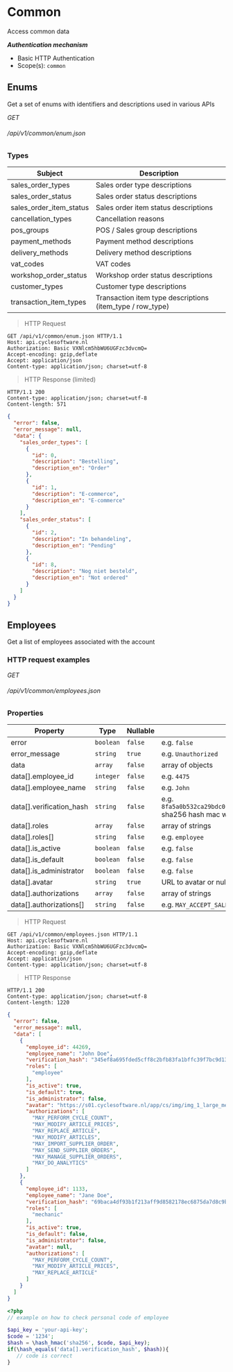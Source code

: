 # Common #

Access common data

***Authentication mechanism***

- Basic HTTP Authentication
- Scope(s): `common`

## Enums ##

Get a set of enums with identifiers and descriptions used in various APIs

<div class="api-endpoint">
	<div class="endpoint-data">
		<i class="label label-post">GET</i>
		<h6>/api/v1/common/enum.json</h6>
	</div>
</div>

### Types ###

| Subject                 | Description                                               |
|-------------------------|-----------------------------------------------------------|
| sales_order_types       | Sales order type descriptions                             |
| sales_order_status      | Sales order status descriptions                           |
| sales_order_item_status | Sales order item status descriptions                      |
| cancellation_types      | Cancellation reasons                                      |
| pos_groups              | POS / Sales group descriptions                            |
| payment_methods         | Payment method descriptions                               |
| delivery_methods        | Delivery method descriptions                              |
| vat_codes               | VAT codes                                                 |
| workshop_order_status   | Workshop order status descriptions                        |
| customer_types          | Customer type descriptions                                |
| transaction_item_types  | Transaction item type descriptions (item_type / row_type) |


> HTTP Request

```http
GET /api/v1/common/enum.json HTTP/1.1
Host: api.cyclesoftware.nl
Authorization: Basic VXNlcm5hbWU6UGFzc3dvcmQ=
Accept-encoding: gzip,deflate
Accept: application/json
Content-type: application/json; charset=utf-8
```

> HTTP Response (limited)

```http
HTTP/1.1 200 
Content-type: application/json; charset=utf-8
Content-length: 571
```

```json
{
  "error": false,
  "error_message": null,
  "data": {
    "sales_order_types": [
      {
        "id": 0,
        "description": "Bestelling",
        "description_en": "Order"
      },
      {
        "id": 1,
        "description": "E-commerce",
        "description_en": "E-commerce"
      }
    ],
    "sales_order_status": [
      {
        "id": 2,
        "description": "In behandeling",
        "description_en": "Pending"
      },
      {
        "id": 8,
        "description": "Nog niet besteld",
        "description_en": "Not ordered"
      }
    ]
  }
}
```

## Employees ##

Get a list of employees associated with the account

### HTTP request examples ###

<div class="api-endpoint">
	<div class="endpoint-data">
		<i class="label label-post">GET</i>
		<h6>/api/v1/common/employees.json</h6>
	</div>
</div>

### Properties ###

| Property                 | Type      | Nullable | Description                                                                                                    |
|--------------------------|-----------|----------|----------------------------------------------------------------------------------------------------------------|
| error                    | `boolean` | `false`  | e.g. `false`                                                                                                   |
| error_message            | `string`  | `true`   | e.g. `Unauthorized`                                                                                            |
| data                     | `array`   | `false`  | array of objects                                                                                               |
| data[].employee_id       | `integer` | `false`  | e.g. `4475`                                                                                                    |
| data[].employee_name     | `string`  | `false`  | e.g. `John`                                                                                                    |
| data[].verification_hash | `string`  | `false`  | e.g. `8fa5a0b532ca29bdc06b97586993e04d8432ac37d9ed6632b63ccc967f28dbcb` sha256 hash mac with api-key as secret |
| data[].roles             | `array`   | `false`  | array of strings                                                                                               |
| data[].roles[]           | `string`  | `false`  | e.g. `employee`                                                                                                |
| data[].is_active         | `boolean` | `false`  | e.g. `false`                                                                                                   |
| data[].is_default        | `boolean` | `false`  | e.g. `false`                                                                                                   |
| data[].is_administrator  | `boolean` | `false`  | e.g. `false`                                                                                                   |
| data[].avatar            | `string`  | `true`   | URL to avatar or null                                                                                          |
| data[].authorizations    | `array`   | `false`  | array of strings                                                                                               |
| data[].authorizations[]  | `string`  | `false`  | e.g. `MAY_ACCEPT_SALES_LEADS`                                                                                  |

> HTTP Request

```http
GET /api/v1/common/employees.json HTTP/1.1
Host: api.cyclesoftware.nl
Authorization: Basic VXNlcm5hbWU6UGFzc3dvcmQ=
Accept-encoding: gzip,deflate
Accept: application/json
Content-type: application/json; charset=utf-8
```

> HTTP Response

```http
HTTP/1.1 200 
Content-type: application/json; charset=utf-8
Content-length: 1220
```

```json
{
  "error": false,
  "error_message": null,
  "data": [
    {
      "employee_id": 44269,
      "employee_name": "John Doe",
      "verification_hash": "345ef8a695fded5cff8c2bfb83fa1bffc39f7bc9d13c589facac9ed2b41ebefe",
      "roles": [
        "employee"
      ],
      "is_active": true,
      "is_default": true,
      "is_administrator": false,
      "avatar": "https://s01.cyclesoftware.nl/app/cs/img/img_1_large_medewerker_44269.jpg",
      "authorizations": [
        "MAY_PERFORM_CYCLE_COUNT",
        "MAY_MODIFY_ARTICLE_PRICES",
        "MAY_REPLACE_ARTICLE",
        "MAY_MODIFY_ARTICLES",
        "MAY_IMPORT_SUPPLIER_ORDER",
        "MAY_SEND_SUPPLIER_ORDERS",
        "MAY_MANAGE_SUPPLIER_ORDERS",
        "MAY_DO_ANALYTICS"
      ]
    },
    {
      "employee_id": 1133,
      "employee_name": "Jane Doe",
      "verification_hash": "69baca4df93b1f213aff9d8582178ec6875da7d8c9bd030340d2de623aa19a69",
      "roles": [
        "mechanic"
      ],
      "is_active": true,
      "is_default": false,
      "is_administrator": false,
      "avatar": null,
      "authorizations": [
        "MAY_PERFORM_CYCLE_COUNT",
        "MAY_MODIFY_ARTICLE_PRICES",
        "MAY_REPLACE_ARTICLE"
      ]
    }
  ]
}
```

```php
<?php
// example on how to check personal code of employee

$api_key = 'your-api-key';
$code = '1234';
$hash = \hash_hmac('sha256', $code, $api_key);
if(\hash_equals('data[].verification_hash', $hash)){
   // code is correct
}
```
